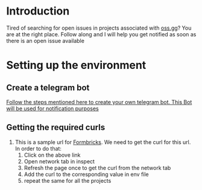# Introduction
Tired of searching for open issues in projects associated with [oss.gg](https://oss.gg/)? 
You are at the right place. Follow along and I will help you get notified as soon as there is an open issue available

# Setting up the environment
## Create a telegram bot
[Follow the steps mentioned here to create your own telegram bot. This Bot will be used for notification purposes](https://gist.github.com/nafiesl/4ad622f344cd1dc3bb1ecbe468ff9f8a#create-a-telegram-bot-and-get-a-bot-token)

## Getting the required curls
1. This is a sample url for [Formbricks](https://github.com/formbricks/formbricks/issues?q=is:issue+no:assignee+label:hacktoberfest+is:open). We need to get the curl for this url. In order to do that:
    1. Click on the above link
    2. Open network tab in inspect
    3. Refresh the page once to get the curl from the network tab
    4. Add the curl to the corresponding value in env file
    5. repeat the same for all the projects